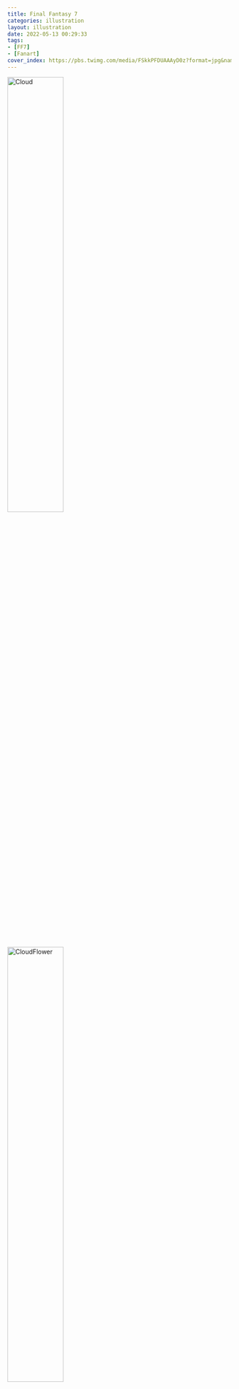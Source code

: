 ```yaml
---
title: Final Fantasy 7
categories: illustration
layout: illustration
date: 2022-05-13 00:29:33
tags:
- [FF7]
- [Fanart]
cover_index: https://pbs.twimg.com/media/FSkkPFDUAAAyD0z?format=jpg&name=medium
---
```


<img src="https://pbs.twimg.com/media/FSkkPFDUAAAyD0z?format=jpg&name=medium" alt="Cloud" style="width: 50%;"/>

<br>

<img src="https://pbs.twimg.com/media/FSmtXdYVIAAwGIb?format=jpg&name=4096x4096" alt="CloudFlower" style="width: 50%;"/>

<br>

<img src="https://pbs.twimg.com/media/FSmtVNoUcAEZX4X?format=jpg&name=medium" alt="CloudPizza" style="width: 50%;"/>

<br>

<img src="https://pbs.twimg.com/media/FSmtWF7VEAE6PWq?format=jpg&name=4096x4096" alt="CloudPortrait" style="width: 50%;"/>

<br>